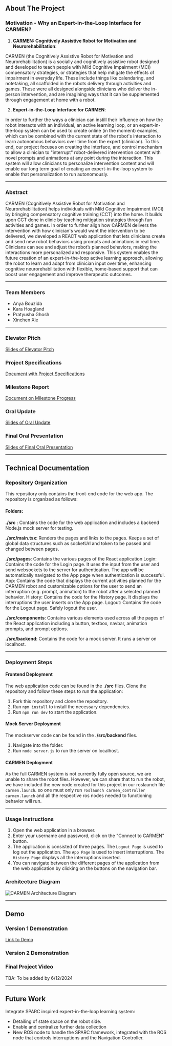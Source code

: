 [comment]: <> (This is a comment, it will not be included)

## About The Project

### Motivation - Why an Expert-in-the-Loop Interface for CARMEN?

1. **CARMEN: Cognitively Assistive Robot for Motivation and Neurorehabilitation**: 

[comment]: <> (what is carmen, who is involved in its usage, how is it currently being used, what is it's significance/how is it helpful)

CARMEN (the Cognitively Assistive Robot for Motivation and Neurorehabilitation) is a socially and cognitively assistive robot designed and developed to teach people with Mild Cognitive Impairment (MCI) compensatory strategies, or strategies that help mitigate the effects of impairment in everyday life. These include things like calendaring, and notetaking, all scaffolded in the robots delivery through activities and games. These were all designed alongside clinicians who deliver the in-person intervention, and are imagining ways that it can be supplemented through engagement at home with a robot.

2. **Expert-in-the-Loop Interface for CARMEN**:

In order to further the ways a clinician can instill their influence on how the robot interacts with an individual, an active learning loop, or an expert-in-the-loop system can be used to create online (in the moment) examples, which can be combined with the current state of the robot's interaction to learn autonomous behaviors over time from the expert (clinician). To this end, our project focuses on creating the interface, and control mechanism to allow a clinician to "interrupt" robot-delivered intervention content with novel prompts and animations at any point during the interaction. This system will allow clinicians to personalize intervention content and will enable our long term goal of creating an expert-in-the-loop system to enable that personalization to run autonomously.

---

### Abstract

CARMEN (Cognitively Assistive Robot for Motivation and Neurorehabilitation) helps individuals with Mild Cognitive Impairment (MCI) by bringing compensatory cognitive training (CCT) into the home. It builds upon CCT done in clinic by teaching mitigation strategies through fun activities and games. In order to further align how CARMEN delivers the intervention with how clinician's would want the intervention to be delivered, we developed a REACT web application that lets clinicians create and send new robot behaviors using prompts and animations in real time. Clinicians can see and adjust the robot’s planned behaviors, making the interactions more personalized and responsive. This system enables the future creation of an expert-in-the-loop active learning approach, allowing the robot to learn and adapt from clinician input over time, enhancing cognitive neurorehabilitation with flexible, home-based support that can boost user engagement and improve therapeutic outcomes.

---

### Team Members
- Anya Bouzida
- Kara Hoagland
- Pratyusha Ghosh
- Xinchen Xie

---

### Elevator Pitch

[Slides of Elevator Pitch](https://docs.google.com/presentation/d/1X-5zP_T8LLfxgnJf5mjk4AHbexQoV7Y8NyYjBcJjCSs/edit?usp=sharing)

### Project Specifications

[Document with Project Specifications](https://docs.google.com/document/d/10H6pUmHl3SZAczp-levR7cRhc9J_NGaACFJv8wNlcGw/edit?usp=sharing)

### Milestone Report

[Document on Milestone Progress](https://docs.google.com/document/d/1rjJsS09qILpKDAJw4Fnvlmxe1n0uVfqqQeGW1HdVCu0/edit?usp=sharing)

### Oral Update

[Slides of Oral Update](https://docs.google.com/presentation/d/12kv_HvILZ9NUuts5leJI20SAdBhx9o1TLjVrA0rFksk/edit?usp=sharing)

### Final Oral Presentation

[Slides of Final Oral Presentation](https://docs.google.com/presentation/d/1MFIHSK6prJjUNAwiYxMXdIeUGQSlZZ2laTrdMUac41g/edit?usp=sharing)

---

## Technical Documentation


### Repository Organization

This repository only contains the front-end code for the web app. The repository is organized as follows:

#### Folders:
**./src** : Contains the code for the web application and includes a backend Node.js mock server for testing.

**./src/main.tsx**: Renders the pages and links to the pages. Keeps a set of global data structures such as socketUrl and token to be passed and changed between pages.

**./src/pages**: Contains the various pages of the React application
Login: Contains the code for the Login page. It uses the input from the user and send websockets to the server for authentication. The app will be automatically navigated to the App page when authentication is successful.
App: Contains the code that displays the current activities planned for the CARMEN robot and customizable options for the user to send an interruption (e.g. prompt, animation) to the robot after a selected planned behavior.
History: Contains the code for the History page. It displays the interruptions the user inserts on the App page.
Logout: Contains the code for the Logout page. Safely logout the user.

**./src/components**: Contains various elements used across all the pages of the React application including a button, textbox, navbar, animation prompts, and prompt options.

**./src/backend**: Contains the code for a mock server. It runs a server on localhost.


---

### Deployment Steps

#### Frontend Deployment

The web application code can be found in the **./src** files.
Clone the repository and follow these steps to run the application:
1. Fork this repository and clone the repository.
2. Run `npm install` to install the necessary dependencies.
3. Run `npm run dev` to start the application.

#### Mock Server Deployment
The mockserver code can be found in the **./src/backend** files.
1. Navigate into the folder.
2. Run `node server.js` to run the server on localhost.
#### CARMEN Deployment

As the full CARMEN system is not currently fully open source, we are unable to share the robot files. However, we can share that to run the robot, we have included the new node created for this project in our roslaunch file `carmen.launch`. so one must only run `roslaunch carmen_controller carmen.launch` and all the respective ros nodes needed to functioning behavior will run.



---

### Usage Instructions

1. Open the web application in a browser.
2. Enter your username and password, click on the "Connect to CARMEN" button.
3. The application is consisted of three pages. The `Logout Page` is used to log out the application. The `App Page` is used to insert interruptions. The `History Page` displays all the interruptions inserted.
4. You can navigate between the different pages of the application from the web application by clicking on the buttons on the navigation bar.


### Architecture Diagram

![CARMEN Architecture Diagram](https://github.com/doudXD/CSE237D-CARMEN/assets/42587452/a7bc06b4-a35c-4f25-a06d-dab78fb32495)

---

## Demo

### Version 1 Demonstration

[Link to Demo](https://drive.google.com/file/d/1l5EyJ71iEKnRkgLNaQvXFNTW-6tjZwfK/view?usp=sharing)

### Version 2 Demonstration

### Final Project Video

TBA: To be added by 6/12/2024

---

## Future Work

Integrate SPARC inspired expert-in-the-loop learning system:

- Detailing of state space on the robot side.
- Enable and centralize further data collection
- New ROS node to handle the SPARC framework, integrated with the ROS node that controls interruptions and the Navigation Controller.
